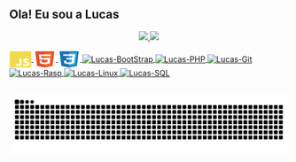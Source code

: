 ## Ola! Eu sou a Lucas
<div align="center">
  <a href="https://github.com/lferreirasm">
  <img height="140em" src="https://github-readme-stats.vercel.app/api?username=lferreirasm&show_icons=true&theme=radial&include_all_commits=true&count_private=true"/>
  <img height="130em" src="https://github-readme-stats.vercel.app/api/top-langs/?username=lferreirasm&layout=compact&langs_count=7&theme=radial"/>
</div>
<div style="display: inline_block"><br>
  <img align="center" alt="Lucas-Js" height="30" width="40" src="https://raw.githubusercontent.com/devicons/devicon/master/icons/javascript/javascript-plain.svg"/>
  <img align="center" alt="Lucas-HTML" height="30" width="40" src="https://raw.githubusercontent.com/devicons/devicon/master/icons/html5/html5-original.svg"/>
  <img align="center" alt="Lucas-CSS" height="30" width="40" src="https://raw.githubusercontent.com/devicons/devicon/master/icons/css3/css3-original.svg"/>
  <img align="center" alt="Lucas-BootStrap" height="30" width="40" src="https://cdn.jsdelivr.net/gh/devicons/devicon/icons/bootstrap/bootstrap-plain.svg"/>
  <img align="center" alt="Lucas-PHP" height="30" width="40" src="https://cdn.jsdelivr.net/gh/devicons/devicon/icons/php/php-plain.svg"/>
  <img align="center" alt="Lucas-Git" height="30" width="40" src="https://cdn.jsdelivr.net/gh/devicons/devicon/icons/git/git-original.svg"/>
  <img align="center" alt="Lucas-Rasp" height="30" width="40" src="https://cdn.jsdelivr.net/gh/devicons/devicon/icons/raspberrypi/raspberrypi-original.svg"/>
  <img align="center" alt="Lucas-Linux" height="30" width="40" src="https://cdn.jsdelivr.net/gh/devicons/devicon/icons/ubuntu/ubuntu-plain.svg"/>
  <img align="center" alt="Lucas-SQL" height="30" width="40" src="https://cdn.jsdelivr.net/gh/devicons/devicon/icons/mysql/mysql-original.svg"/>
  
  ##
 
  ![Snake animation](https://github.com/lferreirasm/lferreirasm/blob/output/github-contribution-grid-snake.svg)
 
</div>
